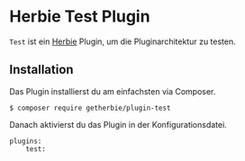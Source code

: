 # Herbie Test Plugin

`Test` ist ein [Herbie](http://github.com/getherbie/herbie) Plugin, um die Pluginarchitektur zu testen.

## Installation

Das Plugin installierst du am einfachsten via Composer.

	$ composer require getherbie/plugin-test

Danach aktivierst du das Plugin in der Konfigurationsdatei.

    plugins:
        test:
